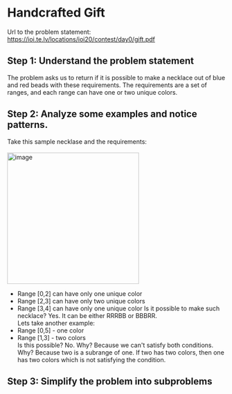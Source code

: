 # Handcrafted Gift
Url to the problem statement: https://ioi.te.lv/locations/ioi20/contest/day0/gift.pdf
## Step 1: Understand the problem statement
The problem asks us to return if it is possible to make a necklace out of blue and red beads with these requirements. The requirements are a set of ranges, and each range can have one or two unique colors.<br>
## Step 2: Analyze some examples and notice patterns.
Take this sample necklase and the requirements:<br>
<br>
<img width="304" alt="image" src="https://github.com/N4m3N1ck/Competitive-Programming.md/assets/138298706/af62b307-5cc7-4d14-89dd-cd0f7a933f68"> <br>
- Range [0,2] can have only one unique color
- Range [2,3] can have only two unique colors
- Range [3,4] can have only one unique color
Is it possible to make such necklace? Yes. It can be either RRRBB or BBBRR. <br>
Lets take another example:
- Range [0,5] - one color
- Range [1,3] - two colors<br>
Is this possible? No. Why? Because we can't satisfy both conditions. Why? Because two is a subrange of one. If two has two colors, then one has two colors which is not satisfying the condition.
## Step 3: Simplify the problem into subproblems
